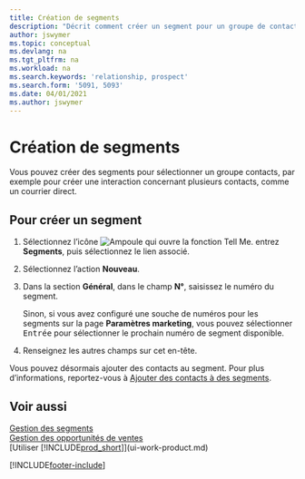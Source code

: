 ```yaml
---
title: Création de segments
description: "Décrit comment créer un segment pour un groupe de contacts dans Business\_Central, par exemple, afin de cibler plusieurs contacts avec un courrier direct."
author: jswymer
ms.topic: conceptual
ms.devlang: na
ms.tgt_pltfrm: na
ms.workload: na
ms.search.keywords: 'relationship, prospect'
ms.search.form: '5091, 5093'
ms.date: 04/01/2021
ms.author: jswymer
---
```

# <a name="create-segments"></a><a name="create-segments"></a>Création de segments
Vous pouvez créer des segments pour sélectionner un groupe contacts, par exemple pour créer une interaction concernant plusieurs contacts, comme un courrier direct.

## <a name="to-create-a-segment"></a><a name="to-create-a-segment"></a>Pour créer un segment
1. Sélectionnez l’icône ![Ampoule qui ouvre la fonction Tell Me.](media/ui-search/search_small.png "Dites-moi ce que vous voulez faire") entrez **Segments**, puis sélectionnez le lien associé.
2. Sélectionnez l’action **Nouveau**.
3. Dans la section **Général**, dans le champ **N°**, saisissez le numéro du segment.

    Sinon, si vous avez configuré une souche de numéros pour les segments sur la page **Paramètres marketing**, vous pouvez sélectionner <kbd>Entrée</kbd> pour sélectionner le prochain numéro de segment disponible.
4. Renseignez les autres champs sur cet en-tête.

Vous pouvez désormais ajouter des contacts au segment. Pour plus d’informations, reportez-vous à [Ajouter des contacts à des segments](marketing-add-contact-segment.md).

## <a name="see-also"></a><a name="see-also"></a>Voir aussi
[Gestion des segments](marketing-segments.md)  
[Gestion des opportunités de ventes](marketing-manage-sales-opportunities.md)  
[Utiliser [!INCLUDE[prod_short](includes/prod_short.md)]](ui-work-product.md)  


[!INCLUDE[footer-include](includes/footer-banner.md)]
